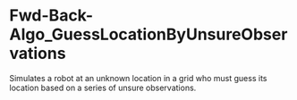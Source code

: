 # Fwd-Back-Algo_GuessLocationByUnsureObservations

Simulates a robot at an unknown location in a grid who must guess its location based on a series of unsure observations.
